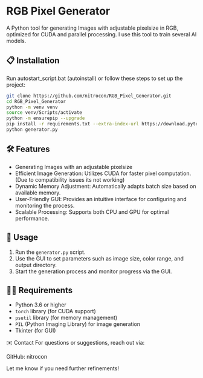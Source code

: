 # RGB Pixel Generator

A Python tool for generating Images with adjustable pixelsize in RGB, optimized for CUDA and parallel processing.
I use this tool to train several AI models.

## 📋 Installation

Run autostart_script.bat (autoinstall) or
follow these steps to set up the project:

```bash
git clone https://github.com/nitrocon/RGB_Pixel_Generator.git
cd RGB_Pixel_Generator
python -m venv venv
source venv/Scripts/activate
python -m ensurepip --upgrade
pip install -r requirements.txt --extra-index-url https://download.pytorch.org/whl/cu113
python generator.py
```

## 🛠 Features

- Generating Images with an adjustable pixelsize
- Efficient Image Generation: Utilizes CUDA for faster pixel computation. (Due to compatibility issues its not working)
- Dynamic Memory Adjustment: Automatically adapts batch size based on available memory.
- User-Friendly GUI: Provides an intuitive interface for configuring and monitoring the process.
- Scalable Processing: Supports both CPU and GPU for optimal performance.

## 📄 Usage

1. Run the `generator.py` script.
2. Use the GUI to set parameters such as image size, color range, and output directory.
3. Start the generation process and monitor progress via the GUI.

## 🧑‍💻 Requirements

- Python 3.6 or higher
- `torch` library (for CUDA support)
- `psutil` library (for memory management)
- `PIL` (Python Imaging Library) for image generation
- Tkinter (for GUI)

✉️ Contact
For questions or suggestions, reach out via:

GitHub: nitrocon

Let me know if you need further refinements!
